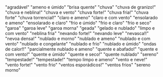 
"agradável"
"ameno e úmido"
"brisa quente"
"chuva"
"chuva de granizo!"
"chuva e neblina!"
"chuva e vento"
"chuva forte!"
"chuva fria!"
"chuva forte"
"chuva torrencial!"
"claro e ameno"
"claro e com vento"
"ensolarado e ameno"
"ensolarado e claro"
"frio e úmido"
"frio e claro"
"frio e seco"
"garoa"
"garoa leve"
"garoa morna"
"geada"
"gelado e nublado"
"limpo e com vento"
"neblina fria"
"nevando forte!"
"nevando leve"
"nevasca!!"
"nevoa densa!"
"nublado e morno"
"nublado e ameno"
"nublado e com vento"
"nublado e congelante"
"nublado e frio"
"nublado e úmido"
"ondas de calor!!"
"parcialmente nublado e ameno"
"quente e abafado!"
"quente e com vento!"
"quente e úmido"
"quente e seco!"
"quente nublado"
"sereno"
"tempestade!"
"tempestade!"
"tempo limpo e ameno"
"vento e neve!"
"vento forte!"
"vento frio"
"ventos esporádicos!"
"ventos frios"
"sereno morno"
